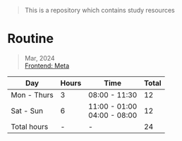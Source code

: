 > This is a repository which contains study resources

# Routine 
> Mar, 2024  
> [Frontend: Meta](https://www.coursera.org/programs/santa-clara-city-library-sngre/professional-certificates/meta-front-end-developer)

| Day | Hours | Time| Total |
|-----|-------|-----|-------|
| Mon - Thurs | 3 | 08:00 - 11:30 | 12 |
| Sat - Sun | 6 | 11:00 - 01:00 <br> 04:00 - 08:00| 12 |
| Total hours | - | - | 24 |
